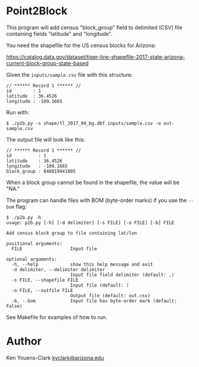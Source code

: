 # Point2Block

This program will add census "block_group" field to delimited (CSV) file containing fields "latitude" and "longitude".

You need the shapefile for the US census blocks for Arizona:

https://catalog.data.gov/dataset/tiger-line-shapefile-2017-state-arizona-current-block-group-state-based

Given the `inputs/sample.csv` file with this structure:

```
// ****** Record 1 ****** //
id        : 1
latitude  : 36.4526
longitude : -109.1665
```

Run with:

```
$ ./p2b.py -s shape/tl_2017_04_bg.dbf inputs/sample.csv -o out-sample.csv
```

The output file will look like this:

```
// ****** Record 1 ****** //
id          : 1
latitude    : 36.4526
longitude   : -109.1665
block_group : 040019441005
```

When a block group cannot be found in the shapefile, the value will be "NA."

The program can handle files with BOM (byte-order marks) if you use the `--bom` flag:

```
$ ./p2b.py -h
usage: p2b.py [-h] [-d delimiter] [-s FILE] [-o FILE] [-b] FILE

Add census block group to file containing lat/lon

positional arguments:
  FILE                  Input file

optional arguments:
  -h, --help            show this help message and exit
  -d delimiter, --delimiter delimiter
                        Input file field delimiter (default: ,)
  -s FILE, --shapefile FILE
                        Input file (default: )
  -o FILE, --outfile FILE
                        Output file (default: out.csv)
  -b, --bom             Input file has byte-order mark (default: False)
```

See Makefile for examples of how to run.

# Author

Ken Youens-Clark <kyclark@arizona.edu>
